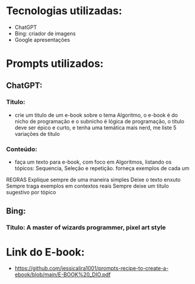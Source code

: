 # Tecnologias utilizadas:

- ChatGPT
- Bing: criador de imagens
- Google apresentações


# Prompts utilizados:

## ChatGPT:

### Titulo:
- crie um titulo de um e-book sobre o tema Algoritmo, o e-book é do nicho de programação e o subnicho é lógica de programação, o titulo deve ser épico e curto, e tenha uma temática mais nerd, me liste 5 variações de titulo

### Conteúdo:
- faça um texto para e-book, com foco em Algoritmos, listando os tópicos: Sequencia, Seleção e repetição. forneça exemplos de cada um

REGRAS
Explique sempre de uma maneira simples
Deixe o texto enxuto
Sempre traga exemplos em contextos reais
Sempre deixe um titulo sugestivo por tópico


## Bing:
### Titulo: A master of wizards programmer, pixel art style

# Link do E-book:
- https://github.com/jessicalira1001/prompts-recipe-to-create-a-ebook/blob/main/E-BOOK%20_DIO.pdf
